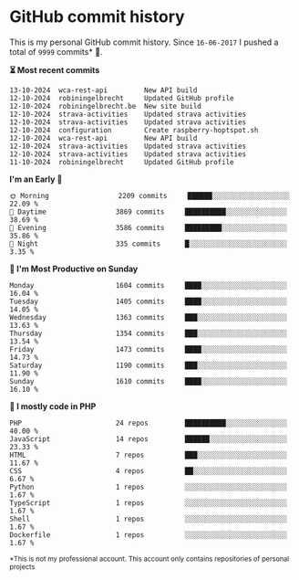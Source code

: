 # GitHub commit history
This is my personal GitHub commit history. Since <!--START_SECTION:first-commit-date-->`16-06-2017`<!--END_SECTION:first-commit-date--> I pushed a total of <!--START_SECTION:total-commit-count-->`9999`<!--END_SECTION:total-commit-count--> commits* 🎉.

<!--START_SECTION:most-recent-commits-->
**⏳ Most recent commits**
                                        
```text
13-10-2024  wca-rest-api         New API build
12-10-2024  robiningelbrecht     Updated GitHub profile
12-10-2024  robiningelbrecht.be  New site build
12-10-2024  strava-activities    Updated strava activities
12-10-2024  strava-activities    Updated strava activities
12-10-2024  configuration        Create raspberry-hoptspot.sh
12-10-2024  wca-rest-api         New API build
12-10-2024  strava-activities    Updated strava activities
12-10-2024  strava-activities    Updated strava activities
11-10-2024  robiningelbrecht     Updated GitHub profile
```
<!--END_SECTION:most-recent-commits-->  

<!--START_SECTION:commits-per-day-time-->
**I&#039;m an Early 🐤**

```text
🌞 Morning                 2209 commits     ██████░░░░░░░░░░░░░░░░░░░   22.09 %
🌆 Daytime                 3869 commits     ██████████░░░░░░░░░░░░░░░   38.69 %
🌃 Evening                 3586 commits     █████████░░░░░░░░░░░░░░░░   35.86 %
🌙 Night                   335 commits      █░░░░░░░░░░░░░░░░░░░░░░░░   3.35 %
```
<!--END_SECTION:commits-per-day-time-->  

<!--START_SECTION:commits-per-weekday-->
**📅 I&#039;m Most Productive on Sunday**

```text
Monday                    1604 commits     ████░░░░░░░░░░░░░░░░░░░░░   16.04 %
Tuesday                   1405 commits     ████░░░░░░░░░░░░░░░░░░░░░   14.05 %
Wednesday                 1363 commits     ███░░░░░░░░░░░░░░░░░░░░░░   13.63 %
Thursday                  1354 commits     ███░░░░░░░░░░░░░░░░░░░░░░   13.54 %
Friday                    1473 commits     ████░░░░░░░░░░░░░░░░░░░░░   14.73 %
Saturday                  1190 commits     ███░░░░░░░░░░░░░░░░░░░░░░   11.90 %
Sunday                    1610 commits     ████░░░░░░░░░░░░░░░░░░░░░   16.10 %
```
<!--END_SECTION:commits-per-weekday-->  

<!--START_SECTION:repos-per-language-->
**💬 I mostly code in PHP**

```text
PHP                       24 repos         ██████████░░░░░░░░░░░░░░░   40.00 %
JavaScript                14 repos         ██████░░░░░░░░░░░░░░░░░░░   23.33 %
HTML                      7 repos          ███░░░░░░░░░░░░░░░░░░░░░░   11.67 %
CSS                       4 repos          ██░░░░░░░░░░░░░░░░░░░░░░░   6.67 %
Python                    1 repos          ░░░░░░░░░░░░░░░░░░░░░░░░░   1.67 %
TypeScript                1 repos          ░░░░░░░░░░░░░░░░░░░░░░░░░   1.67 %
Shell                     1 repos          ░░░░░░░░░░░░░░░░░░░░░░░░░   1.67 %
Dockerfile                1 repos          ░░░░░░░░░░░░░░░░░░░░░░░░░   1.67 %
```
<!--END_SECTION:repos-per-language-->  

<sub>*This is not my professional account. This account only contains repositories of personal projects</sub>
